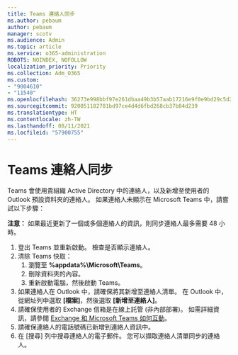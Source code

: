 ```yaml
---
title: Teams 連絡人同步
ms.author: pebaum
author: pebaum
manager: scotv
ms.audience: Admin
ms.topic: article
ms.service: o365-administration
ROBOTS: NOINDEX, NOFOLLOW
localization_priority: Priority
ms.collection: Adm_O365
ms.custom:
- "9004610"
- "11540"
ms.openlocfilehash: 36273e998bbf97e261dbaa49b3b57aab17216e9f0e9bd29c5d2b9f6c0d9803e4
ms.sourcegitcommit: 920051182781bd97ce4d4d6fbd268cb37b84d239
ms.translationtype: HT
ms.contentlocale: zh-TW
ms.lasthandoff: 08/11/2021
ms.locfileid: "57900755"
---
```

# <a name="teams-contacts-sync"></a>Teams 連絡人同步

Teams 會使用貴組織 Active Directory 中的連絡人，以及新增至使用者的 Outlook 預設資料夾的連絡人。 如果連絡人未顯示在 Microsoft Teams 中，請嘗試以下步驟：

**注意：** 如果最近更新了一個或多個連絡人的資訊，則同步連絡人最多需要 48 小時。

1. 登出 Teams 並重新啟動。 檢查是否顯示連絡人。
1. 清除 Teams 快取：
    1. 瀏覽至 **%appdata%\Microsoft\Teams**。
    1. 刪除資料夾的內容。
    1. 重新啟動電腦，然後啟動 Teams。
1. 如果連絡人在 Outlook 中，請確保將其新增至連絡人清單。 在 Outlook 中，從網址列中選取 **[檔案]**，然後選取 **[新增至連絡人]**。
1. 請確保使用者的 Exchange 信箱是在線上託管 (非內部部署)。 如需詳細資訊，請參閱 [Exchange 和 Microsoft Teams 如何互動](https://docs.microsoft.com/microsoftteams/exchange-teams-interact)。
1. 請確保連絡人的電話號碼已新增到連絡人資訊中。
1. 在 [搜尋] 列中搜尋連絡人的電子郵件。 您可以擷取連絡人清單同步的連絡人。
